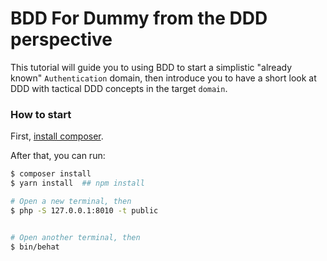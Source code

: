 # BDD For Dummy from the DDD perspective

This tutorial will guide you to using BDD to start a simplistic "already known" 
`Authentication` domain, then introduce you to have a short look at DDD 
with tactical DDD concepts in the target `domain`.

### How to start

First, [install composer](https://getcomposer.org/download/).

After that, you can run:

```sh
$ composer install
$ yarn install  ## npm install

# Open a new terminal, then
$ php -S 127.0.0.1:8010 -t public


# Open another terminal, then
$ bin/behat
```
